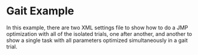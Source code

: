 # Gait Example

In this example, there are two XML settings file to show how to do a JMP optimization with all of the isolated trials, one after another, and another to show a single task with all parameters optimized simultaneously in a gait trial.